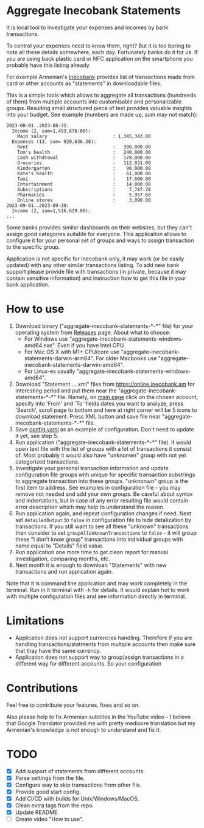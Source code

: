 # Aggregate Inecobank Statements
It is local tool to investigate your expenses and incomes by bank transactions.

To control your expenses need to know them, right? But it is too boring to note all these details somewhere, each day.
Fortunately banks do it for us. If you are using back plastic card or NFC application on the smartphone you probably have this listing already.

For example Armenian's [Inecobank](https://online.inecobank.am)
 provides list of transactions made from card
 or other accounts as "statements" in downloadable files.

This is a simple tools which allows to aggregate all transactions (hundreeds of them) from multiple accounts into customisable and personalizable groups.
Resulting small structured piece of text provides valuable insights into your budget. See example (numbers are made up, sum may not match):
```
2023-08-01..2023-08-31:
  Income (2, sum=1,493,878.00):
    Main salary                        : 1,345,343.00
  Expenses (13, sum= 920,636.38):
    Rent                               :   300,000.00
    Tom's health                       :   240,000.00
    Cash withdrowal                    :   178,000.00
    Groceries                          :   112,831.00
    Kindergarten                       :    90,000.00
    Kate's health                      :    61,000.00
    Taxi                               :    17,600.00
    Entertainment                      :    14,000.00
    Subscriptions                      :     7,787.78
    Pharmacies                         :     5,957.60
    Online stores                      :     3,090.00
2023-09-01..2023-09-30:
  Income (2, sum=1,516,629.00):
...
```
Some banks provides similar dashboards on their websites, but they can't assign good categories suitable for everyone.
This applicaiton allows to configure it for your personal set of groups and ways to assign transaction to the specific group.

Application is not specific for Inecobank only, it may work (or be easily updated) with any other similar transactions listing.
To add new bank support please provide file with transactions (in private, because it may contain sensitive information)
and instruction how to get this file in your bank application.

# How to use

1. Download binary ("aggregate-inecobank-statements-\*-\*" file) for your operating system from
   [Releases](https://github.com/AlexanderMakarov/aggregate-inecobank-statement/releases) page.
   About what to choose:
     - For Windows use "aggregate-inecobank-statements-windows-amd64.exe". Even if you have Intel CPU.
     - For Mac OS X with M1+ CPU/core use "aggregate-inecobank-statements-darwin-arm64".
       For older Macbooks use "aggregate-inecobank-statements-darwin-amd64".
     - For Linux-es usually "aggregate-inecobank-statements-windows-amd64".
2. Download "Statement ....xml" files from https://online.inecobank.am for interesting period and
   put them near the "aggregate-inecobank-statements-\*-\*" file.
   Namely, on [main page](https://online.inecobank.am) click on the chosen account,
   specify into 'From' and 'To' fields dates you want to analyze,
   press 'Search', scroll page to bottom and here at right corner will be 5 icons to download statement.
   Press XML button and save file near "aggregate-inecobank-statements-\*-\*" file.
3. Save [config.yaml](https://raw.githubusercontent.com/AlexanderMakarov/aggregate-inecobank-statement/master/config.yaml) as an example of configuration.
   Don't need to update it yet, see step 5.
4. Run application ("aggregate-inecobank-statements-\*-\*" file).
   It would open text file with the list of groups with a lot of transactions it consist of.
   Most probably it would also have "unknonwn" group with not yet categorized transactions.
5. Investigate your personal transaction information and update configuration file groups with unique
   for specific transaction substrings to aggregate transaction into these groups.
   "unknonwn" group is the first item to address. 
   See examples in configuration file - you may remove not needed and add your own groups.
   Be careful about syntax and indentations, but in case of any error resulting file would contain error description which may help to understand the reason.
6. Run application again, and repeat configuration changes if need.
   Next set `detailedOutput` to `false` in configuration file to hide detalization by transactions.
   If you still want to see all these "unknown" transactions then consider to set
   `groupAllUnknownTransactions` to `false` - it will group these "I don't know group" transactions into individual groups with name equal to "Details" field value.
7. Run application one more time to get clean report for manual investigation, comparing months, etc.
8. Next month it is enough to downloan "Statements" with new transactions and run application again.

Note that it is command line application and may work completely in the terminal.
Run in it terminal with `-h` for details.
It would explain hot to work with multiple configuration files and see information directly in terminal.

# Limitations

- Application does not support currencies handling.
  Therefore if you are handling transactions/statments from multiple accounts then make sure that thay have the same currency.
- Application does not support way to group/assign transactions in a different way for different accounts. So your configuration

# Contributions

Feel free to contribute your features, fixes and so on.

Also please help to fix Armenian subtitles in the YouTube video - I believe that Google Translator provided
me with pretty mediocre translation but my Armenian's knowledge is not enough to understand and fix it.

# TODO
- [x] Add support of statements from different accounts.
- [x] Parse settings from the file.
- [x] Configure way to skip transactions from other file.
- [x] Provide good start config.
- [x] Add CI/CD with builds for Unix/Windows/MacOS.
- [x] Clean extra tags from the repo.
- [x] Update README.
- [ ] Create video "How to use".